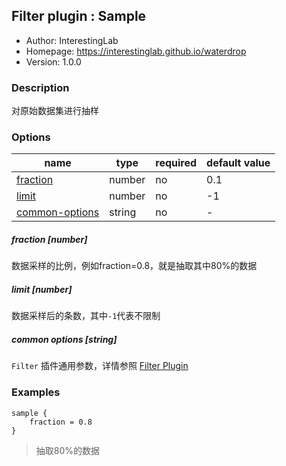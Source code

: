 ## Filter plugin : Sample

* Author: InterestingLab
* Homepage: https://interestinglab.github.io/waterdrop
* Version: 1.0.0

### Description

对原始数据集进行抽样

### Options

| name | type | required | default value |
| --- | --- | --- | --- |
| [fraction](#fraction-number) | number | no | 0.1 |
| [limit](#limit-number) | number | no | -1 |
| [common-options](#common-options-string)| string | no | - |


##### fraction [number]

数据采样的比例，例如fraction=0.8，就是抽取其中80%的数据

##### limit [number]

数据采样后的条数，其中`-1`代表不限制

##### common options [string]

`Filter` 插件通用参数，详情参照 [Filter Plugin](/zh-cn/v1/configuration/filter-plugin)


### Examples

```
sample {
    fraction = 0.8
}
```

> 抽取80%的数据
